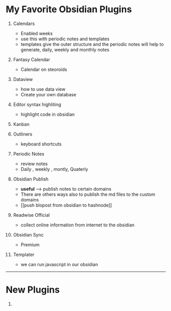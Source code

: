 # My Favorite  Obsidian  Plugins 

1. Calendars
	- Enabled weeks 
	- use this with periodic notes and templates
	- templates give the outer structure and the periodic notes will help to generate, daily, weekly and monthly notes


2. Fantasy Calendar
	-	Calendar on steoroids
3. Dataview 
	- how to use data view 
	- Create your own database
4.  Editor syntax highliting 
	- highlight code in obsidian
5.  Kanban
6.  Outliners
	- keyboard shortcuts 
7. Periodic Notes
	- review notes
	- Daily , weekly , montly, Quaterly

8. Obsidian Publish
	- **useful**  --> publish notes to certain domains
	- There are others ways also to publish the md files to the custom domains
	- [[push blopost from obsidian to hashnode]]
9.  Readwise Official
	- collect online information from internet to the obsidian
10. Obsidian Sync
	- Premium 
11. Templater
	- we can run javascript in our obsidian 


----------------------------------------------------------------

# New Plugins 
1. 